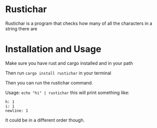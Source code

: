 # Rustichar
 Rustichar is a program that checks how many of all the characters in a string there are

# Installation and Usage
 Make sure you have rust and cargo installed and in your path

 Then run `cargo install rustichar` in your terminal

 Then you can run the rustichar command.

 Usage: `echo "hi" | rustichar` this will print something like:

 ```
 h: 1
 i: 1
 newline: 1
 ```

 It could be in a different order though.